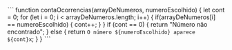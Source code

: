 ˋˋˋ
function contaOcorrencias(arrayDeNumeros, numeroEscolhido) {
  let cont = 0;
  for (let i = 0; i < arrayDeNumeros.length; i++) {
    if(arrayDeNumeros[i] == numeroEscolhido) {
        cont++;
    } 
  }
  if (cont == 0) {
    return "Número não encontrado";
  } else {
    return `O número ${numeroEscolhido} aparece ${cont}x`;
  }
}
ˋˋˋ